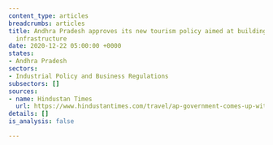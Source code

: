 ```yaml
---
content_type: articles
breadcrumbs: articles
title: Andhra Pradesh approves its new tourism policy aimed at building a robust tourism
  infrastructure
date: 2020-12-22 05:00:00 +0000
states:
- Andhra Pradesh
sectors:
- Industrial Policy and Business Regulations
subsectors: []
sources:
- name: Hindustan Times
  url: https://www.hindustantimes.com/travel/ap-government-comes-up-with-new-tourism-policy/story-MYPJXa0qhctgAeeML44ACO.html
details: []
is_analysis: false

---
```

